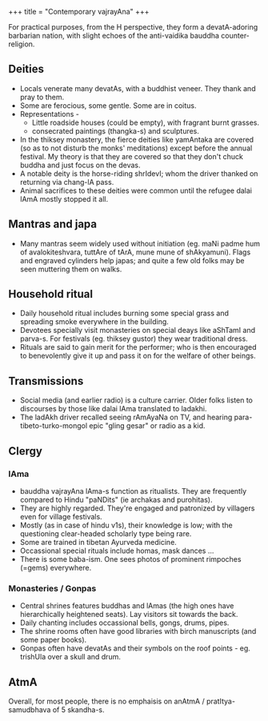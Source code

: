 +++
title = "Contemporary vajrayAna"
+++

For practical purposes, from the H perspective, they form a devatA-adoring barbarian nation, with slight echoes of the anti-vaidika bauddha counter-religion.

## Deities

- Locals venerate many devatAs, with a buddhist veneer. They thank and pray to them.
- Some are ferocious, some gentle. Some are in coitus.
- Representations - 
  - Little roadside houses (could be empty), with fragrant burnt grasses.
  - consecrated paintings (thangka-s) and sculptures.
- In the thiksey monastery, the fierce deities like yamAntaka are covered (so as to not disturb the monks' meditations) except before the annual festival. My theory is that they are covered so that they don't chuck buddha and just focus on the devas.
- A notable deity is the horse-riding shrIdevI; whom the driver thanked on returning via chang-lA pass.
- Animal sacrifices to these deities were common until the refugee dalai lAmA mostly stopped it all.


## Mantras and japa
- Many mantras seem widely used without initiation (eg. maNi padme hum of avalokiteshvara, tuttAre of tArA, mune mune of shAkyamuni). Flags and engraved cylinders help japas; and quite a few old folks may be seen muttering them on walks.

## Household ritual
- Daily household ritual includes burning some special grass and spreading smoke everywhere in the building.
- Devotees specially visit monasteries on special deays like aShTamI and parva-s. For festivals (eg. thiksey gustor) they wear traditional dress.
- Rituals are said to gain merit for the performer; who is then encouraged to benevolently give it up and pass it on for the welfare of other beings.

## Transmissions
- Social media (and earlier radio) is a culture carrier. Older folks listen to discourses by those like dalai lAma translated to ladakhi. 
- The ladAkh driver recalled seeing rAmAyaNa on TV, and hearing para-tibeto-turko-mongol epic "gling gesar" or radio as a kid.


## Clergy
### lAma
- bauddha vajrayAna lAma-s function as ritualists. They are frequently compared to Hindu "paNDits" (ie archakas and purohitas).
- They are highly regarded. They're engaged and patronized by villagers even for village festivals. 
- Mostly (as in case of hindu v1s), their knowledge is low; with the questioning clear-headed scholarly type being rare.
- Some are trained in tibetan Ayurveda medicine.
- Occassional special rituals include homas, mask dances ...
- There is some baba-ism. One sees photos of prominent rimpoches (=gems) everywhere.

### Monasteries / Gonpas
- Central shrines features buddhas and lAmas (the high ones have hierarchically heightened seats). Lay visitors sit towards the back.
- Daily chanting includes occassional bells, gongs, drums, pipes.
- The shrine rooms often have good libraries with birch manuscripts (and some paper books).
- Gonpas often have devatAs and their symbols on the roof points - eg. trishUla over a skull and drum.

## AtmA
Overall, for most people, there is no emphaisis on anAtmA / pratItya-samudbhava of 5 skandha-s. 